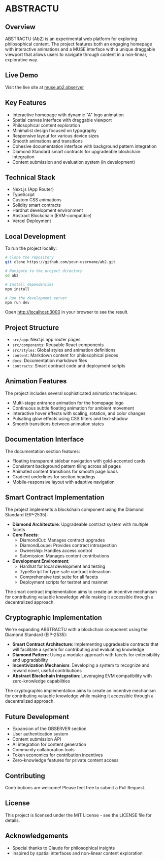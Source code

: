 # ABSTRACTU

## Overview
ABSTRACTU (Ab2) is an experimental web platform for exploring philosophical content. The project features both an engaging homepage with interactive animations and a MUSE interface with a unique draggable viewport that allows users to navigate through content in a non-linear, explorative way.

## Live Demo
Visit the live site at [muse.ab2.observer](https://muse.ab2.observer)

## Key Features
- Interactive homepage with dynamic "A" logo animation
- Spatial canvas interface with draggable viewport
- Philosophical content exploration
- Minimalist design focused on typography
- Responsive layout for various device sizes
- Smooth animations and transitions
- Cohesive documentation interface with background pattern integration
- Diamond Standard smart contracts for upgradeable blockchain integration
- Content submission and evaluation system (in development)

## Technical Stack
- Next.js (App Router)
- TypeScript
- Custom CSS animations
- Solidity smart contracts
- Hardhat development environment
- Abstract Blockchain (EVM-compatible)
- Vercel Deployment

## Local Development
To run the project locally:

```bash
# Clone the repository
git clone https://github.com/your-username/ab2.git

# Navigate to the project directory
cd ab2

# Install dependencies
npm install

# Run the development server
npm run dev
```

Open [http://localhost:3000](http://localhost:3000) in your browser to see the result.

## Project Structure
- `src/app`: Next.js app router pages
- `src/components`: Reusable React components
- `src/styles`: Global styles and animation definitions
- `content`: Markdown content for philosophical pieces
- `docs`: Documentation markdown files
- `contracts`: Smart contract code and deployment scripts

## Animation Features
The project includes several sophisticated animation techniques:
- Multi-stage entrance animation for the homepage logo
- Continuous subtle floating animation for ambient movement
- Interactive hover effects with scaling, rotation, and color changes
- Pulsating glow effects using CSS filters and text-shadow
- Smooth transitions between animation states

## Documentation Interface
The documentation section features:
- Floating transparent sidebar navigation with gold-accented cards
- Consistent background pattern tiling across all pages
- Animated content transitions for smooth page loads
- Gradient underlines for section headings
- Mobile-responsive layout with adaptive navigation

## Smart Contract Implementation
The project implements a blockchain component using the Diamond Standard (EIP-2535):

- **Diamond Architecture**: Upgradeable contract system with multiple facets
- **Core Facets**:
  - DiamondCut: Manages contract upgrades
  - DiamondLoupe: Provides contract introspection
  - Ownership: Handles access control
  - Submission: Manages content contributions
- **Development Environment**:
  - Hardhat for local development and testing
  - TypeScript for type-safe contract interaction
  - Comprehensive test suite for all facets
  - Deployment scripts for testnet and mainnet

The smart contract implementation aims to create an incentive mechanism for contributing valuable knowledge while making it accessible through a decentralized approach.

## Cryptographic Implementation
We're expanding ABSTRACTU with a blockchain component using the Diamond Standard (EIP-2535):

- **Smart Contract Architecture**: Implementing upgradeable contracts that will facilitate a system for contributing and evaluating knowledge
- **Diamond Pattern**: Using a modular approach with facets for extensibility and upgradability
- **Incentivization Mechanism**: Developing a system to recognize and reward novel, useful contributions
- **Abstract Blockchain Integration**: Leveraging EVM compatibility with zero-knowledge capabilities

The cryptographic implementation aims to create an incentive mechanism for contributing valuable knowledge while making it accessible through a decentralized approach.

## Future Development
- Expansion of the OBSERVER section
- User authentication system
- Content submission API
- AI integration for content generation
- Community collaboration tools
- Token economics for contribution incentives
- Zero-knowledge features for private content access

## Contributing
Contributions are welcome! Please feel free to submit a Pull Request.

## License
This project is licensed under the MIT License - see the LICENSE file for details.

## Acknowledgements
- Special thanks to Claude for philosophical insights
- Inspired by spatial interfaces and non-linear content exploration
